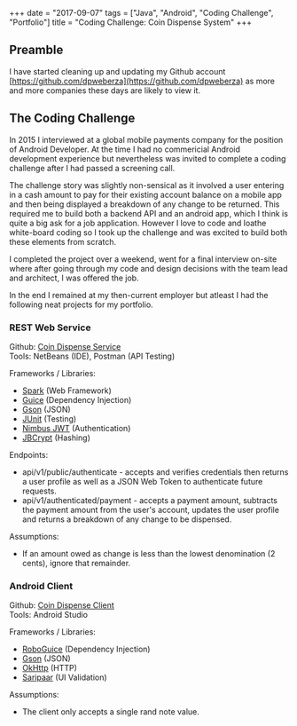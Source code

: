 +++
date = "2017-09-07"
tags = ["Java", "Android", "Coding Challenge", "Portfolio"]
title = "Coding Challenge: Coin Dispense System"
+++

## Preamble
I have started cleaning up and updating my Github account [https://github.com/dpweberza](https://github.com/dpweberza) as more and more companies these days are likely to view it.

## The Coding Challenge
In 2015 I interviewed at a global mobile payments company for the position of Android Developer.
At the time I had no commericial Android development experience but nevertheless was invited to complete a coding challenge after I had passed a screening call.

The challenge story was slightly non-sensical as it involved a user entering in a cash amount to pay for their existing account balance on a mobile app and then being displayed a breakdown of any change to be returned.
This required me to build both a backend API and an android app, which I think is quite a big ask for a job application. However I love to code and loathe white-board coding so I took up the challenge and was excited to build both these elements from scratch.

I completed the project over a weekend, went for a final interview on-site where after going through my code and design decisions with the team lead and architect, I was offered the job.

In the end I remained at my then-current employer but atleast I had the following neat projects for my portfolio.



### REST Web Service
Github: [Coin Dispense Service](https://github.com/dpweberza/coin-dispense-service)  
Tools: NetBeans (IDE), Postman (API Testing)

Frameworks / Libraries:  

* [Spark](https://github.com/perwendel/spark) (Web Framework)
* [Guice](https://github.com/google/guice) (Dependency Injection)
* [Gson](https://github.com/google/gson) (JSON)
* [JUnit](http://junit.org/junit4/) (Testing)
* [Nimbus JWT](https://github.com/Connect2id/Nimbus-JWT) (Authentication)
* [JBCrypt](https://github.com/jeremyh/jBCrypt) (Hashing)

Endpoints:

* api/v1/public/authenticate - accepts and verifies credentials then returns a user profile as well as a JSON Web Token to authenticate future requests.
* api/v1/authenticated/payment - accepts a payment amount, subtracts the payment amount from the user's account, updates the user profile and returns a breakdown of any change to be dispensed.

Assumptions:

* If an amount owed as change is less than the lowest denomination (2 cents), ignore that remainder.


### Android Client
Github: [Coin Dispense Client](https://github.com/dpweberza/coin-dispense-client)  
Tools: Android Studio

Frameworks / Libraries: 

* [RoboGuice](https://github.com/roboguice/roboguice) (Dependency Injection)
* [Gson](https://github.com/google/gson) (JSON)
* [OkHttp](http://square.github.io/okhttp/) (HTTP)
* [Saripaar](https://github.com/ragunathjawahar/android-saripaar) (UI Validation)

Assumptions:

* The client only accepts a single rand note value.